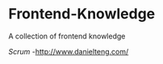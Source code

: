 Frontend-Knowledge
==================

A collection of frontend knowledge

*Scrum*
-http://www.danielteng.com/
